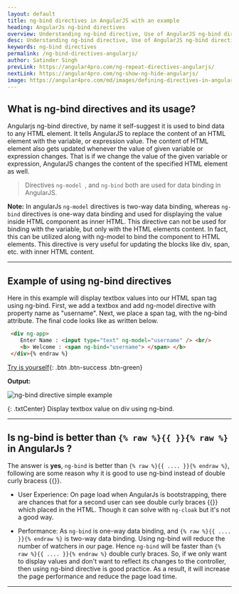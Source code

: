 ```yaml
---
layout: default
title: ng-bind directives in AngularJS with an example
heading: AngularJs ng-bind directives 
overview: Understanding ng-bind directive, Use of AngularJS ng-bind directives with an example, ng-bind has one-way data binding, ng-bind is better than {{}} in angular.
desc: Understanding ng-bind directive, Use of AngularJS ng-bind directives with an example, ng-bind has one-way data binding, ng-bind is better than {{}} in angular.
keywords: ng-bind directives
permalink: /ng-bind-directives-angularjs/
author: Satinder Singh
prevLink: https://angular4pro.com/ng-repeat-directives-angularjs/
nextLink: https://angular4pro.com/ng-show-ng-hide-angularjs/
image: https://angular4pro.com/md/images/defining-directives-in-angularjs.png
---
```


## <i class="fa fa-angle-double-right color"></i> What is ng-bind directives and its usage?

Angularjs ng-bind directive, by name it self-suggest it is used to bind data to any HTML element. It tells AngularJS to replace the content of an HTML element with the variable, or expression value. The content of HTML element also gets updated whenever the value of given variable or expression changes. That is if we change the value of the given variable or expression, AngularJS changes the content of the specified HTML element as well. 

> Directives `ng-model `, and `ng-bind` both are used for data binding in AngularJS.

**Note:** In angularJs `ng-model` directives is two-way data binding, whereas `ng-bind` directives is one-way data binding and used for displaying the value inside HTML component as inner HTML. This directive can not be used for binding with the variable, but only with the HTML elements content. In fact, this can be utilized along with ng-model to bind the component to HTML elements. This directive is very useful for updating the blocks like div, span, etc. with inner HTML content.

---

## <i class="fa fa-angle-double-right color"></i> Example of using ng-bind directives

Here in this example will display textbox values into our HTML span tag using ng-bind. First, we add a textbox and add ng-model directive with property name as "username". Next, we place a span tag, with the ng-bind attribute. The final code looks like as written below.

```html {% raw %}
 <div ng-app>  
 	Enter Name : <input type="text" ng-model="username" /> <br/>
 	<b> Welcome : <span ng-bind="username"> </span> </b> 
 </div>{% endraw %}    
```

[Try is yourself](https://angular4pro.com/demos/editor.html?f=demo&i=120){: .btn .btn-success .btn-green}

**Output:** 

![ng-bind directive simple example](https://angular4pro.com/md/images/ng-bind-directive-example.gif "AngularJs ng-bind simple example.")

{: .txtCenter}
Display textbox value on div using ng-bind.



---


## <i class="fa fa-angle-double-right color"></i> Is ng-bind is better than ```{% raw %}{{ }}{% raw %}``` in AngularJs ?

The answer is **yes**, `ng-bind` is better than ```{% raw %}{{ .... }}{% endraw %}```, following are some reason why it is good to use ng-bind instead of double curly bracess {{}}.

* User Experience: On page load when AngularJs is bootstrapping, there are chances that for a second user can see double curly braces {{}} which placed in the HTML. Though it can solve with `ng-cloak` but it's not a good way.

* Performance: As `ng-bind` is one-way data binding, and ```{% raw %}{{ .... }}{% endraw %}``` is two-way data binding. Using ng-bind will reduce the number of watchers in our page. Hence `ng-bind` will be faster than ```{% raw %}{{ .... }}{% endraw %}``` double curly braces. So, if we only want to display values and don't want to reflect its changes to the controller, then using ng-bind directive is good practice. As a result, it will increase the page performance and reduce the page load time.

---
    
 
